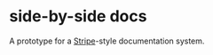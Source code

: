 # side-by-side docs

A prototype for a [Stripe](www.stripe.com/api/docs)-style documentation system.
